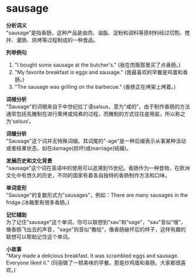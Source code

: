 # sausage

**分析词义**  
"sausage"是指香肠，这种产品是由肉、油脂、淀粉和调料等原材料经过切割、搅拌、灌肠、烘烤等过程制成的一种食品。

  

**列举例句**

  

1.  "I bought some sausage at the butcher's." (我在肉贩那里买了点香肠。)
2.  "My favorite breakfast is eggs and sausage." (我最喜欢的早餐是鸡蛋和香肠。)
3.  "The sausage was grilling on the barbecue." (香肠正在烤架上烤着。)

  

**词根分析**  
"Sausage"的词根来自于中世纪拉丁语salsus，意为"咸的"。由于制作香肠的方法通常包括先腌制在进行熏烤或炖煮的过程，而腌制的方式往往是用盐，所以称之为’salsus‘。

  

**词缀分析**  
"Sausage"这个词并无特殊词缀。其词尾的"-age"是一种后缀表示从事某种活动或者结果状态，如在damage(损坏)或marriage(结婚)。

  

**发展历史和文化背景**  
"sausage"这个词在英语中的使用可以追溯到15世纪。香肠作为一种食物，在欧洲文化中有悠久的历史，不同的国家有着各自独特的香肠制作方法和口味。

  

**单词变形**  
"Sausage"的复数形式为"sausages"，例如：There are many sausages in the fridge.(冰箱里有很多香肠。)

  

**记忆辅助**  
为了记住"sausage"这个单词，你可以联想到“sau”和“sage”，"sau"音似“嗖”，像香肠飞出去的声音，"sage"则音似“撒给”，像香肠破坏后的样子，这样有趣的联想可以帮助记住这个单词。

  

**小故事**  
"Mary made a delicious breakfast. It was scrambled eggs and sausage. Everyone liked it." (玛丽做了一顿美味的早餐。那是炒鸡蛋和香肠。大家都很喜欢。)
